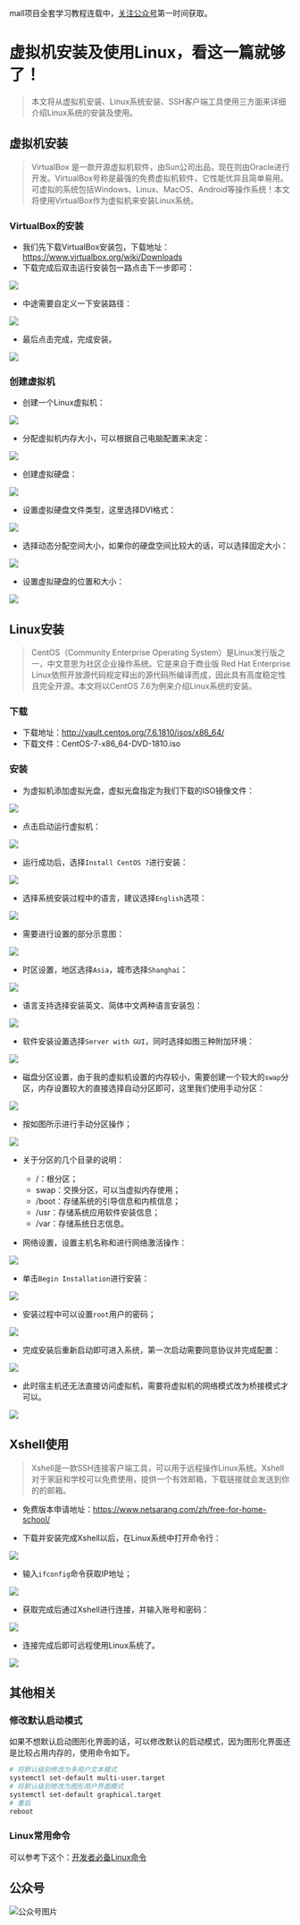 mall项目全套学习教程连载中，[关注公众号](#公众号)第一时间获取。

# 虚拟机安装及使用Linux，看这一篇就够了！

> 本文将从虚拟机安装、Linux系统安装、SSH客户端工具使用三方面来详细介绍Linux系统的安装及使用。

## 虚拟机安装

> VirtualBox 是一款开源虚拟机软件，由Sun公司出品，现在则由Oracle进行开发。VirtualBox号称是最强的免费虚拟机软件，它性能优异且简单易用。可虚拟的系统包括Windows、Linux、MacOS、Android等操作系统！本文将使用VirtualBox作为虚拟机来安装Linux系统。

### VirtualBox的安装

- 我们先下载VirtualBox安装包，下载地址：https://www.virtualbox.org/wiki/Downloads
- 下载完成后双击运行安装包一路点击下一步即可：

![](../images/linux_install_01.png)

- 中途需要自定义一下安装路径：

![](../images/linux_install_02.png)

- 最后点击完成，完成安装。

![](../images/linux_install_03.png)

### 创建虚拟机

- 创建一个Linux虚拟机：

![](../images/linux_install_04.png)

- 分配虚拟机内存大小，可以根据自己电脑配置来决定：

![](../images/linux_install_05.png)

- 创建虚拟硬盘：

![](../images/linux_install_06.png)

- 设置虚拟硬盘文件类型，这里选择DVI格式：

![](../images/linux_install_07.png)

- 选择动态分配空间大小，如果你的硬盘空间比较大的话，可以选择固定大小：

![](../images/linux_install_08.png)

- 设置虚拟硬盘的位置和大小：

![](../images/linux_install_09.png)

## Linux安装

> CentOS（Community Enterprise Operating System）是Linux发行版之一，中文意思为社区企业操作系统。它是来自于商业版 Red Hat Enterprise Linux依照开放源代码规定释出的源代码所编译而成，因此具有高度稳定性且完全开源。本文将以CentOS 7.6为例来介绍Linux系统的安装。

### 下载

- 下载地址：http://vault.centos.org/7.6.1810/isos/x86_64/
- 下载文件：CentOS-7-x86_64-DVD-1810.iso

### 安装

- 为虚拟机添加虚拟光盘，虚拟光盘指定为我们下载的ISO镜像文件：

![](../images/linux_install_10.png)

- 点击启动运行虚拟机：

![](../images/linux_install_11.png)

- 运行成功后，选择`Install CentOS 7`进行安装：

![](../images/linux_install_12.png)

- 选择系统安装过程中的语言，建议选择`English`选项：

![](../images/linux_install_13.png)

- 需要进行设置的部分示意图：

![](../images/linux_install_14.png)

- 时区设置，地区选择`Asia`，城市选择`Shanghai`：

![](../images/linux_install_15.png)

- 语言支持选择安装英文、简体中文两种语言安装包：

![](../images/linux_install_16.png)

- 软件安装设置选择`Server with GUI`，同时选择如图三种附加环境：

![](../images/linux_install_17.png)

- 磁盘分区设置，由于我的虚拟机设置的内存较小，需要创建一个较大的`swap`分区，内存设置较大的直接选择自动分区即可，这里我们使用手动分区：

![](../images/linux_install_18.png)

- 按如图所示进行手动分区操作；

![](../images/linux_install_19.png)

- 关于分区的几个目录的说明：
    - /：根分区；
    - swap：交换分区，可以当虚拟内存使用；
    - /boot：存储系统的引导信息和内核信息；
    - /usr：存储系统应用软件安装信息；
    - /var：存储系统日志信息。

- 网络设置，设置主机名称和进行网络激活操作：

![](../images/linux_install_20.png)

- 单击`Begin Installation`进行安装：

![](../images/linux_install_21.png)

- 安装过程中可以设置`root`用户的密码；

![](../images/linux_install_22.png)

- 完成安装后重新启动即可进入系统，第一次启动需要同意协议并完成配置：

![](../images/linux_install_23.png)

- 此时宿主机还无法直接访问虚拟机，需要将虚拟机的网络模式改为桥接模式才可以。

![](../images/linux_install_24.png)


## Xshell使用

> Xshell是一款SSH连接客户端工具，可以用于远程操作Linux系统。Xshell对于家庭和学校可以免费使用，提供一个有效邮箱，下载链接就会发送到你的的邮箱。

- 免费版本申请地址：https://www.netsarang.com/zh/free-for-home-school/

- 下载并安装完成Xshell以后，在Linux系统中打开命令行：

![](../images/linux_install_25.png)

- 输入`ifconfig`命令获取IP地址；

![](../images/linux_install_26.png)

- 获取完成后通过Xshell进行连接，并输入账号和密码：

![](../images/linux_install_27.png)

- 连接完成后即可远程使用Linux系统了。

![](../images/linux_install_28.png)

## 其他相关

### 修改默认启动模式

如果不想默认启动图形化界面的话，可以修改默认的启动模式，因为图形化界面还是比较占用内存的，使用命令如下。

```bash
# 将默认级别修改为多用户文本模式
systemctl set-default multi-user.target
# 将默认级别修改为图形用户界面模式
systemctl set-default graphical.target
# 重启
reboot
```

### Linux常用命令

可以参考下这个：[开发者必备Linux命令](/reference/linux)

## 公众号

![公众号图片](http://macro-oss.oss-cn-shenzhen.aliyuncs.com/mall/banner/qrcode_for_macrozheng_258.jpg)